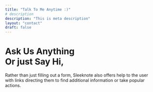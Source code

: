 ```yaml
---
title: "Talk To Me Anytime :)"
# description
description: "This is meta description"
layout: "contact"
draft: false
---
```


# Ask Us Anything <br> Or just Say Hi,

Rather than just filling out a form, Sleeknote also offers help to the user <br> with links directing them to find  additional information or take popular actions.